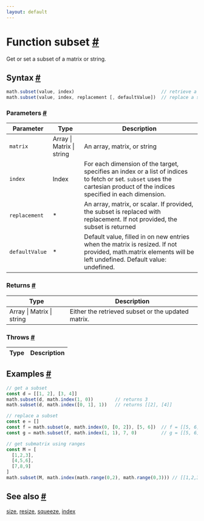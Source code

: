```yaml
---
layout: default
---
```


<!-- Note: This file is automatically generated from source code comments. Changes made in this file will be overridden. -->

<h1 id="function-subset">Function subset <a href="#function-subset" title="Permalink">#</a></h1>

Get or set a subset of a matrix or string.


<h2 id="syntax">Syntax <a href="#syntax" title="Permalink">#</a></h2>

```js
math.subset(value, index)                                // retrieve a subset
math.subset(value, index, replacement [, defaultValue])  // replace a subset
```

<h3 id="parameters">Parameters <a href="#parameters" title="Permalink">#</a></h3>

Parameter | Type | Description
--------- | ---- | -----------
`matrix` | Array &#124; Matrix &#124; string | An array, matrix, or string
`index` | Index |  For each dimension of the target, specifies an index or a list of indices to fetch or set. `subset` uses the cartesian product of the indices specified in each dimension.
`replacement` | * | An array, matrix, or scalar. If provided, the subset is replaced with replacement. If not provided, the subset is returned
`defaultValue` | * | Default value, filled in on new entries when the matrix is resized. If not provided, math.matrix elements will be left undefined. Default value: undefined.

<h3 id="returns">Returns <a href="#returns" title="Permalink">#</a></h3>

Type | Description
---- | -----------
Array &#124; Matrix &#124; string | Either the retrieved subset or the updated matrix.


<h3 id="throws">Throws <a href="#throws" title="Permalink">#</a></h3>

Type | Description
---- | -----------


<h2 id="examples">Examples <a href="#examples" title="Permalink">#</a></h2>

```js
// get a subset
const d = [[1, 2], [3, 4]]
math.subset(d, math.index(1, 0))        // returns 3
math.subset(d, math.index([0, 1], 1))   // returns [[2], [4]]

// replace a subset
const e = []
const f = math.subset(e, math.index(0, [0, 2]), [5, 6])  // f = [[5, 6]] and e = [[5, 0, 6]]
const g = math.subset(f, math.index(1, 1), 7, 0)         // g = [[5, 6], [0, 7]]

// get submatrix using ranges
const M = [
  [1,2,3],
  [4,5,6],
  [7,8,9]
]
math.subset(M, math.index(math.range(0,2), math.range(0,3))) // [[1,2,3],[4,5,6]]
```


<h2 id="see-also">See also <a href="#see-also" title="Permalink">#</a></h2>

[size](size.html),
[resize](resize.html),
[squeeze](squeeze.html),
[index](index.html)
